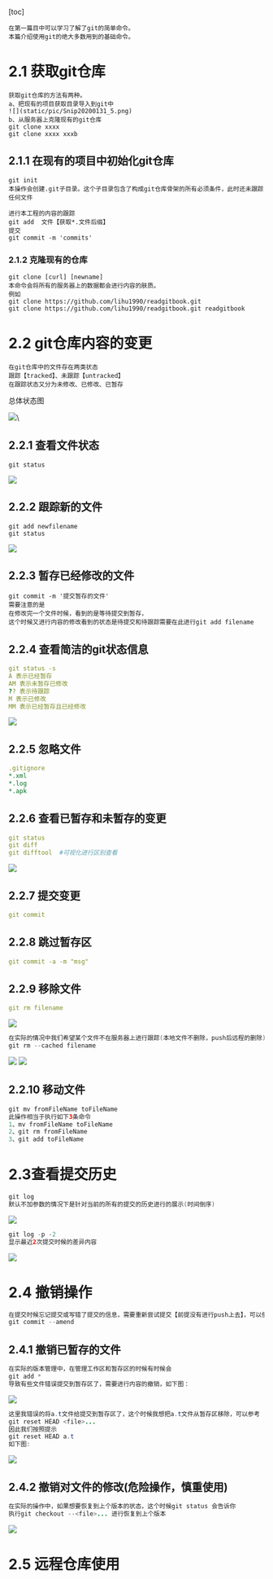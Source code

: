 [toc]
```
在第一篇目中可以学习了解了git的简单命令。
本篇介绍使用git的绝大多数用到的基础命令。
```

# 2.1 获取git仓库

```
获取git仓库的方法有两种。
a、把现有的项目获取目录导入到git中
![](static/pic/Snip20200131_5.png)
b、从服务器上克隆现有的git仓库
git clone xxxx
git clone xxxx xxxb
```

## 2.1.1 在现有的项目中初始化git仓库

```
git init
本操作会创建.git子目录。这个子目录包含了构成git仓库骨架的所有必须条件，此时还未跟踪任何文件

进行本工程的内容的跟踪
git add  文件【获取*.文件后缀】
提交
git commit -m 'commits'
```

### 2.1.2 克隆现有的仓库

```
git clone [curl] [newname]
本命令会将所有的服务器上的数据都会进行内容的肤质。
例如
git clone https://github.com/lihu1990/readgitbook.git
git clone https://github.com/lihu1990/readgitbook.git readgitbook
```

# 2.2 git仓库内容的变更

```
在git仓库中的文件存在两类状态
跟踪【tracked】、未跟踪【untracked】
在跟踪状态又分为未修改、已修改、已暂存
```

总体状态图

![](static/pic/Snip20200131_7.png)\

## 2.2.1 查看文件状态

```
git status
```
![](static/pic/Snip20200131_8.png)
## 2.2.2 跟踪新的文件

```
git add newfilename
git status
```
![](static/pic/Snip20200131_9.png)

## 2.2.3 暂存已经修改的文件

```
git commit -m '提交暂存的文件'
需要注意的是
在修改完一个文件时候，看到的是等待提交到暂存，
这个时候又进行内容的修改看到的状态是待提交和待跟踪需要在此进行git add filename
```


## 2.2.4 查看简洁的git状态信息

```yaml
git status -s
A 表示已经暂存
AM 表示未暂存已修改
?? 表示待跟踪
M 表示已修改
MM 表示已经暂存且已经修改
```
![](static/pic/Snip20200131_10.png)
## 2.2.5 忽略文件

```yaml
.gitignore
*.xml
*.log
*.apk
```

## 2.2.6 查看已暂存和未暂存的变更

```yaml
git status
git diff 
git difftool  #可视化进行区别查看
```
![](static/pic/Snip20200131_12.png)
## 2.2.7 提交变更
```yaml
git commit
```
## 2.2.8 跳过暂存区
```yaml
git commit -a -m "msg"
```
## 2.2.9 移除文件
```yaml
git rm filename
```
![](static/pic/Snip20200131_13.png)
```java
在实际的情况中我们希望某个文件不在服务器上进行跟踪(本地文件不删除，push后远程的删除)
git rm --cached filename
```
![](static/pic/Snip20200131_14.png)
![](static/pic/Snip20200131_15.png)
## 2.2.10 移动文件
```java
git mv fromFileName toFileName
此操作相当于执行如下3条命令
1、mv fromFileName toFileName
2、git rm fromFileName
3、git add toFileName
```
# 2.3查看提交历史
```java
git log
默认不加参数的情况下是针对当前的所有的提交的历史进行的展示(时间倒序)
```
![](static/pic/Snip20200131_16.png)

```java
git log -p -2
显示最近2次提交时候的差异内容
```
![](static/pic/Snip20200131_17.png)

# 2.4 撤销操作
```java
在提交时候忘记提交或写错了提交的信息，需要重新尝试提交【前提没有进行push上去】，可以使用--amend选项进行修改提交信息
git commit --amend

```

## 2.4.1 撤销已暂存的文件
```java
在实际的版本管理中，在管理工作区和暂存区的时候有时候会
git add *
导致有些文件错误提交到暂存区了，需要进行内容的撤销，如下图：
```
![](static/pic/Snip20200202_18.png)
```java
这里我错误的将a.t文件给提交到暂存区了，这个时候我想把a.t文件从暂存区移除，可以参考
git reset HEAD <file>...
因此我们按照提示
git reset HEAD a.t
如下图:
```
![](static/pic/Snip20200202_19.png)

## 2.4.2 撤销对文件的修改(危险操作，慎重使用)
```java
在实际的操作中，如果想要恢复到上个版本的状态，这个时候git status 会告诉你
执行git checkout --<file>... 进行恢复到上个版本
```
![](static/pic/Snip20200202_20.png)

# 2.5 远程仓库使用
